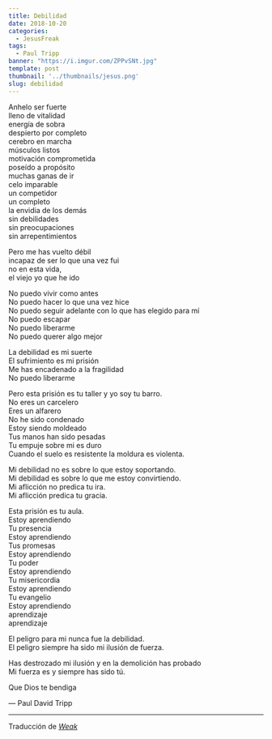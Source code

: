 ```yaml
---
title: Debilidad
date: 2018-10-20
categories:
  - JesusFreak
tags:
  - Paul Tripp
banner: "https://i.imgur.com/ZPPvSNt.jpg"
template: post
thumbnail: '../thumbnails/jesus.png'
slug: debilidad
---
```


Anhelo ser fuerte<br />
lleno de vitalidad<br />
energía de sobra<br />
despierto por completo<br />
cerebro en marcha<br />
músculos listos<br />
motivación comprometida<br />
poseído a propósito<br />
muchas ganas de ir<br />
celo imparable<br />
un competidor<br />
un completo<br />
la envidia de los demás<br />
sin debilidades<br />
sin preocupaciones<br />
sin arrepentimientos

Pero me has vuelto débil<br />
incapaz de ser lo que una vez fui<br />
no en esta vida,<br />
el viejo yo que he ido

No puedo vivir como antes<br />
No puedo hacer lo que una vez hice<br />
No puedo seguir adelante con lo que has elegido para mí<br />
No puedo escapar<br />
No puedo liberarme<br />
No puedo querer algo mejor

La debilidad es mi suerte<br />
El sufrimiento es mi prisión<br />
Me has encadenado a la fragilidad<br />
No puedo liberarme

Pero esta prisión es tu taller y yo soy tu barro.<br />
No eres un carcelero<br />
Eres un alfarero<br />
No he sido condenado<br />
Estoy siendo moldeado<br />
Tus manos han sido pesadas<br />
Tu empuje sobre mi es duro<br />
Cuando el suelo es resistente la moldura es violenta.

Mi debilidad no es sobre lo que estoy soportando.<br />
Mi debilidad es sobre lo que me estoy convirtiendo.<br />
Mi aflicción no predica tu ira.<br />
Mi aflicción predica tu gracia.

Esta prisión es tu aula.<br />
Estoy aprendiendo<br />
Tu presencia<br />
Estoy aprendiendo<br />
Tus promesas<br />
Estoy aprendiendo<br />
Tu poder<br />
Estoy aprendiendo<br />
Tu misericordia<br />
Estoy aprendiendo<br />
Tu evangelio<br />
Estoy aprendiendo<br />
aprendizaje<br />
aprendizaje

El peligro para mi nunca fue la debilidad.<br />
El peligro siempre ha sido mi ilusión de fuerza.

Has destrozado mi ilusión y en la demolición has probado<br />
Mi fuerza es y siempre has sido tú.

Que Dios te bendiga

— Paul David Tripp

---

Traducción de _[Weak](https://www.paultripp.com/wednesdays-word/posts/weak)_